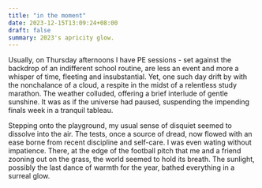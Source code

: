 ```yaml
---
title: "in the moment"
date: 2023-12-15T13:09:24+08:00
draft: false
summary: 2023's apricity glow.
---
```


Usually, on Thursday afternoons I have PE sessions - set against the backdrop of an indifferent school routine, are less an event and more a whisper of time, fleeting and insubstantial. Yet, one such day drift by with the nonchalance of a cloud, a respite in the midst of a relentless study marathon. The weather colluded, offering a brief interlude of gentle sunshine. It was as if the universe had paused, suspending the impending finals week in a tranquil tableau.

Stepping onto the playground, my usual sense of disquiet seemed to dissolve into the air. The tests, once a source of dread, now flowed with an ease borne from recent discipline and self-care. I was even wating without impatience. There, at the edge of the football pitch that me and a friend zooning out on the grass, the world seemed to hold its breath. The sunlight, possibly the last dance of warmth for the year, bathed everything in a surreal glow.
